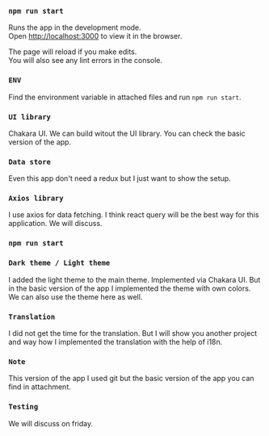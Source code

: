 ### `npm run start`

Runs the app in the development mode.\
Open [http://localhost:3000](http://localhost:3000) to view it in the browser.

The page will reload if you make edits.\
You will also see any lint errors in the console.

### `ENV`

Find the environment variable in attached files and run `npm run start`.

### `UI library`

Chakara UI. We can build witout the UI library. You can check the basic version of the app.

### `Data store`

Even this app don't need a redux but I just want to show the setup.

### `Axios library`

I use axios for data fetching. I think react query will be the best way for this application. We will discuss.

### `npm run start`

### `Dark theme / Light theme`

I added the light theme to the main theme. Implemented via Chakara UI. But in the basic version of the app I implemented the theme with own colors.
We can also use the theme here as well.

### `Translation`

I did not get the time for the translation. But I will show you another project and way how I implemented the translation with the help of i18n.

### `Note`

This version of the app I used git but the basic version of the app you can find in attachment.

### `Testing`

We will discuss on friday.
